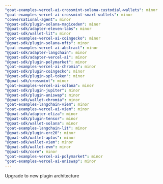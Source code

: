 ```yaml
---
"goat-examples-vercel-ai-crossmint-solana-custodial-wallets": minor
"goat-examples-vercel-ai-crossmint-smart-wallets": minor
"conversational-agent": minor
"@goat-sdk/plugin-solana-magiceden": minor
"@goat-sdk/adapter-eleven-labs": minor
"@goat-sdk/wallet-lit": minor
"goat-examples-vercel-ai-coingecko": minor
"@goat-sdk/plugin-solana-nfts": minor
"goat-examples-vercel-ai-abstract": minor
"@goat-sdk/adapter-langchain": minor
"@goat-sdk/adapter-vercel-ai": minor
"@goat-sdk/plugin-polymarket": minor
"goat-examples-vercel-ai-chromia": minor
"@goat-sdk/plugin-coingecko": minor
"@goat-sdk/plugin-spl-token": minor
"@goat-sdk/crossmint": minor
"goat-examples-vercel-ai-solana": minor
"@goat-sdk/plugin-jupiter": minor
"@goat-sdk/plugin-uniswap": minor
"@goat-sdk/wallet-chromia": minor
"goat-examples-langchain-viem": minor
"goat-examples-vercel-ai-viem": minor
"@goat-sdk/adapter-eliza": minor
"@goat-sdk/plugin-tensor": minor
"@goat-sdk/wallet-solana": minor
"goat-examples-langchain-lit": minor
"@goat-sdk/plugin-erc20": minor
"@goat-sdk/wallet-aptos": minor
"@goat-sdk/wallet-viem": minor
"@goat-sdk/wallet-evm": minor
"@goat-sdk/core": minor
"goat-examples-vercel-ai-polymarket": minor
"goat-examples-vercel-ai-uniswap": minor
---
```


Upgrade to new plugin architecture
